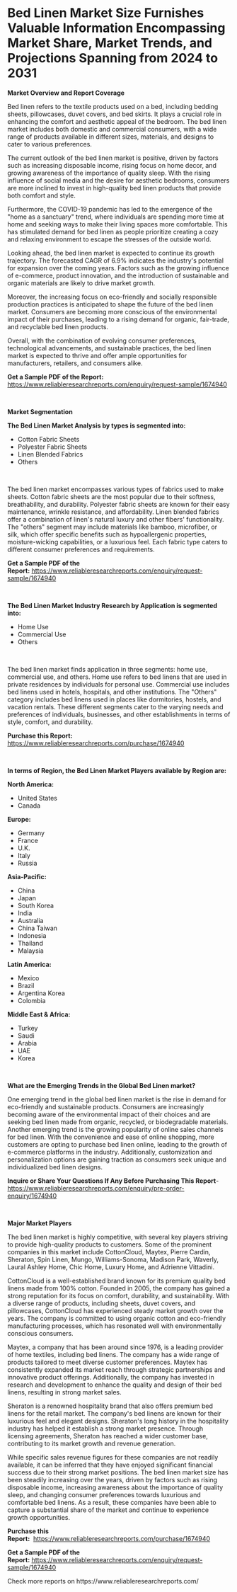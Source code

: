 <p><h1>Bed Linen Market Size Furnishes Valuable Information Encompassing Market Share, Market Trends, and Projections Spanning from 2024 to 2031</h1></p><p><strong>Market Overview and Report Coverage</strong></p>
<p><p>Bed linen refers to the textile products used on a bed, including bedding sheets, pillowcases, duvet covers, and bed skirts. It plays a crucial role in enhancing the comfort and aesthetic appeal of the bedroom. The bed linen market includes both domestic and commercial consumers, with a wide range of products available in different sizes, materials, and designs to cater to various preferences.</p><p>The current outlook of the bed linen market is positive, driven by factors such as increasing disposable income, rising focus on home decor, and growing awareness of the importance of quality sleep. With the rising influence of social media and the desire for aesthetic bedrooms, consumers are more inclined to invest in high-quality bed linen products that provide both comfort and style.</p><p>Furthermore, the COVID-19 pandemic has led to the emergence of the "home as a sanctuary" trend, where individuals are spending more time at home and seeking ways to make their living spaces more comfortable. This has stimulated demand for bed linen as people prioritize creating a cozy and relaxing environment to escape the stresses of the outside world.</p><p>Looking ahead, the bed linen market is expected to continue its growth trajectory. The forecasted CAGR of 6.9% indicates the industry's potential for expansion over the coming years. Factors such as the growing influence of e-commerce, product innovation, and the introduction of sustainable and organic materials are likely to drive market growth.</p><p>Moreover, the increasing focus on eco-friendly and socially responsible production practices is anticipated to shape the future of the bed linen market. Consumers are becoming more conscious of the environmental impact of their purchases, leading to a rising demand for organic, fair-trade, and recyclable bed linen products.</p><p>Overall, with the combination of evolving consumer preferences, technological advancements, and sustainable practices, the bed linen market is expected to thrive and offer ample opportunities for manufacturers, retailers, and consumers alike.</p></p>
<p><strong>Get a Sample PDF of the Report:</strong> <a href="https://www.reliableresearchreports.com/enquiry/request-sample/1674940">https://www.reliableresearchreports.com/enquiry/request-sample/1674940</a></p>
<p>&nbsp;</p>
<p><strong>Market Segmentation</strong></p>
<p><strong>The Bed Linen Market Analysis by types is segmented into:</strong></p>
<p><ul><li>Cotton Fabric Sheets</li><li>Polyester Fabric Sheets</li><li>Linen Blended Fabrics</li><li>Others</li></ul></p>
<p>&nbsp;</p>
<p><p>The bed linen market encompasses various types of fabrics used to make sheets. Cotton fabric sheets are the most popular due to their softness, breathability, and durability. Polyester fabric sheets are known for their easy maintenance, wrinkle resistance, and affordability. Linen blended fabrics offer a combination of linen's natural luxury and other fibers' functionality. The "others" segment may include materials like bamboo, microfiber, or silk, which offer specific benefits such as hypoallergenic properties, moisture-wicking capabilities, or a luxurious feel. Each fabric type caters to different consumer preferences and requirements.</p></p>
<p><strong>Get a Sample PDF of the Report:</strong>&nbsp;<a href="https://www.reliableresearchreports.com/enquiry/request-sample/1674940">https://www.reliableresearchreports.com/enquiry/request-sample/1674940</a></p>
<p>&nbsp;</p>
<p><strong>The Bed Linen Market Industry Research by Application is segmented into:</strong></p>
<p><ul><li>Home Use</li><li>Commercial Use</li><li>Others</li></ul></p>
<p>&nbsp;</p>
<p><p>The bed linen market finds application in three segments: home use, commercial use, and others. Home use refers to bed linens that are used in private residences by individuals for personal use. Commercial use includes bed linens used in hotels, hospitals, and other institutions. The "Others" category includes bed linens used in places like dormitories, hostels, and vacation rentals. These different segments cater to the varying needs and preferences of individuals, businesses, and other establishments in terms of style, comfort, and durability.</p></p>
<p><strong>Purchase this Report:</strong>&nbsp; <a href="https://www.reliableresearchreports.com/purchase/1674940">https://www.reliableresearchreports.com/purchase/1674940</a></p>
<p>&nbsp;</p>
<p><strong>In terms of Region, the Bed Linen Market Players available by Region are:</strong></p>
<p>
    <p> <strong> North America: </strong>
        <ul>
            <li>United States</li>
            <li>Canada</li>
        </ul>
        </p> 
    <p> <strong> Europe: </strong>
        <ul>
            <li>Germany</li>
            <li>France</li>
            <li>U.K.</li>
            <li>Italy</li>
            <li>Russia</li>
        </ul>
        </p> 
    <p> <strong> Asia-Pacific: </strong>
        <ul>
            <li>China</li>
            <li>Japan</li>
            <li>South Korea</li>
            <li>India</li>
            <li>Australia</li>
            <li>China Taiwan</li>
            <li>Indonesia</li>
            <li>Thailand</li>
            <li>Malaysia</li>
        </ul>
        </p> 
    <p> <strong> Latin America: </strong>
        <ul>
            <li>Mexico</li>
            <li>Brazil</li>
            <li>Argentina Korea</li>
            <li>Colombia</li>
        </ul>
        </p> 
    <p> <strong> Middle East & Africa: </strong>
        <ul>
            <li>Turkey</li>
            <li>Saudi</li>
            <li>Arabia</li>
            <li>UAE</li>
            <li>Korea</li>
        </ul>
    </p>
    </p>
<p>&nbsp;</p>
<p><strong>What are the Emerging Trends in the Global Bed Linen market?</strong></p>
<p><p>One emerging trend in the global bed linen market is the rise in demand for eco-friendly and sustainable products. Consumers are increasingly becoming aware of the environmental impact of their choices and are seeking bed linen made from organic, recycled, or biodegradable materials. Another emerging trend is the growing popularity of online sales channels for bed linen. With the convenience and ease of online shopping, more customers are opting to purchase bed linen online, leading to the growth of e-commerce platforms in the industry. Additionally, customization and personalization options are gaining traction as consumers seek unique and individualized bed linen designs.</p></p>
<p><strong>Inquire or Share Your Questions If Any Before Purchasing This Report</strong>- <a href="https://www.reliableresearchreports.com/enquiry/pre-order-enquiry/1674940">https://www.reliableresearchreports.com/enquiry/pre-order-enquiry/1674940</a></p>
<p>&nbsp;</p>
<p><strong>Major Market Players</strong></p>
<p><p>The bed linen market is highly competitive, with several key players striving to provide high-quality products to customers. Some of the prominent companies in this market include CottonCloud, Maytex, Pierre Cardin, Sheraton, Spin Linen, Mungo, Williams-Sonoma, Madison Park, Waverly, Laural Ashley Home, Chic Home, Luxury Home, and Adrienne Vittadini. </p><p>CottonCloud is a well-established brand known for its premium quality bed linens made from 100% cotton. Founded in 2005, the company has gained a strong reputation for its focus on comfort, durability, and sustainability. With a diverse range of products, including sheets, duvet covers, and pillowcases, CottonCloud has experienced steady market growth over the years. The company is committed to using organic cotton and eco-friendly manufacturing processes, which has resonated well with environmentally conscious consumers.</p><p>Maytex, a company that has been around since 1976, is a leading provider of home textiles, including bed linens. The company has a wide range of products tailored to meet diverse customer preferences. Maytex has consistently expanded its market reach through strategic partnerships and innovative product offerings. Additionally, the company has invested in research and development to enhance the quality and design of their bed linens, resulting in strong market sales.</p><p>Sheraton is a renowned hospitality brand that also offers premium bed linens for the retail market. The company's bed linens are known for their luxurious feel and elegant designs. Sheraton's long history in the hospitality industry has helped it establish a strong market presence. Through licensing agreements, Sheraton has reached a wider customer base, contributing to its market growth and revenue generation.</p><p>While specific sales revenue figures for these companies are not readily available, it can be inferred that they have enjoyed significant financial success due to their strong market positions. The bed linen market size has been steadily increasing over the years, driven by factors such as rising disposable income, increasing awareness about the importance of quality sleep, and changing consumer preferences towards luxurious and comfortable bed linens. As a result, these companies have been able to capture a substantial share of the market and continue to experience growth opportunities.</p></p>
<p><strong>Purchase this Report:</strong>&nbsp;&nbsp;<a href="https://www.reliableresearchreports.com/purchase/1674940">https://www.reliableresearchreports.com/purchase/1674940</a></p>
<p></p>
<p><strong>Get a Sample PDF of the Report:</strong>&nbsp;<a href="https://www.reliableresearchreports.com/enquiry/request-sample/1674940">https://www.reliableresearchreports.com/enquiry/request-sample/1674940</a></p>
<p>Check more reports on https://www.reliableresearchreports.com/</p>